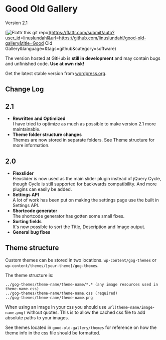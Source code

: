 # Good Old Gallery

Version 2.1

[![Flattr this git repo](http://api.flattr.com/button/flattr-badge-large.png)](https://flattr.com/submit/auto?user_id=linuslundahl&url=https://github.com/linuslundahl/good-old-gallery&title=Good Old Gallery&language=&tags=github&category=software)

The version hosted at GitHub is __still in development__ and may contain bugs and unfinished code. __Use at own risk!__

Get the latest stable version from [wordpress.org](http://wordpress.org/extend/plugins/good-old-gallery/).

## Change Log

2.1
--------

* __Rewritten and Optimized__  
I have tried to optimize as much as possible to make version 2.1 more maintainable.
* __Theme folder structure changes__  
Themes are now stored in separate folders. See Theme structure for more information.

2.0
---
* __Flexslider__  
Flexslider is now used as the main slider plugin instead of jQuery Cycle, though Cycle is still supported for backwards compatibility. And more plugins can easily be added.
* __Settings API__  
A lot of work has been put on making the settings page use the built in Settings API.
* __Shortcode generator__  
The shortcode generator has gotten some small fixes.
* __Sorting fields__  
It's now possible to sort the Title, Description and Image output.
* __General bug fixes__


## Theme structure

Custom themes can be stored in two locations. `wp-content/gog-themes` or `wp-content/themes/[your-theme]/gog-themes`.  

The theme structure is:

	../gog-themes/theme-name/theme-name/*.* (any image resources used in theme-name.css)
	../gog-themes/theme-name/theme-name.css (required)
	../gog-themes/theme-name/theme-name.png

When using an image in your css you should use `url(theme-name/image-name.png)` without quotes. This is to allow the cached css file to add absolute paths to your images.

See themes located in `good-old-gallery/themes` for reference on how the theme info in the css file should be formatted.